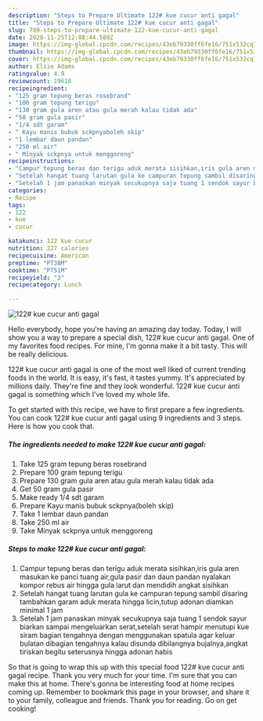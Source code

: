 ```yaml
---
description: "Steps to Prepare Ultimate 122# kue cucur anti gagal"
title: "Steps to Prepare Ultimate 122# kue cucur anti gagal"
slug: 789-steps-to-prepare-ultimate-122-kue-cucur-anti-gagal
date: 2020-11-25T12:08:44.589Z
image: https://img-global.cpcdn.com/recipes/43eb79330ff6fe16/751x532cq70/122-kue-cucur-anti-gagal-foto-resep-utama.jpg
thumbnail: https://img-global.cpcdn.com/recipes/43eb79330ff6fe16/751x532cq70/122-kue-cucur-anti-gagal-foto-resep-utama.jpg
cover: https://img-global.cpcdn.com/recipes/43eb79330ff6fe16/751x532cq70/122-kue-cucur-anti-gagal-foto-resep-utama.jpg
author: Elsie Adams
ratingvalue: 4.9
reviewcount: 19618
recipeingredient:
- "125 gram tepung beras rosebrand"
- "100 gram tepung terigu"
- "130 gram gula aren atau gula merah kalau tidak ada"
- "50 gram gula pasir"
- "1/4 sdt garam"
- " Kayu manis bubuk sckpnyaboleh skip"
- "1 lembar daun pandan"
- "250 ml air"
- " Minyak sckpnya untuk menggoreng"
recipeinstructions:
- "Campur tepung beras dan terigu aduk merata sisihkan,iris gula aren masukan ke panci tuang air,gula pasir dan daun pandan nyalakan kompor rebus air hingga gula larut dan mendidih angkat sisihkan"
- "Setelah hangat tuang larutan gula ke campuran tepung sambil disaring tambahkan garam aduk merata hingga licin,tutup adonan diamkan minimal 1 jam"
- "Setelah 1 jam panaskan minyak secukupnya saja tuang 1 sendok sayur biarkan sampai mengeluarkan serat,setelah serat hampir menutupi kue siram bagian tengahnya dengan menggunakan spatula agar keluar bulatan dibagian tengahnya kalau disunda dibilangnya bujalnya,angkat tiriskan begitu seterusnya hingga adonan habis"
categories:
- Recipe
tags:
- 122
- kue
- cucur

katakunci: 122 kue cucur 
nutrition: 227 calories
recipecuisine: American
preptime: "PT38M"
cooktime: "PT51M"
recipeyield: "3"
recipecategory: Lunch

---
```



![122# kue cucur anti gagal](https://img-global.cpcdn.com/recipes/43eb79330ff6fe16/751x532cq70/122-kue-cucur-anti-gagal-foto-resep-utama.jpg)

Hello everybody, hope you're having an amazing day today. Today, I will show you a way to prepare a special dish, 122# kue cucur anti gagal. One of my favorites food recipes. For mine, I'm gonna make it a bit tasty. This will be really delicious.

122# kue cucur anti gagal is one of the most well liked of current trending foods in the world. It is easy, it's fast, it tastes yummy. It's appreciated by millions daily. They're fine and they look wonderful. 122# kue cucur anti gagal is something which I've loved my whole life.




To get started with this recipe, we have to first prepare a few ingredients. You can cook 122# kue cucur anti gagal using 9 ingredients and 3 steps. Here is how you cook that.

<!--inarticleads1-->

##### The ingredients needed to make 122# kue cucur anti gagal:

1. Take 125 gram tepung beras rosebrand
1. Prepare 100 gram tepung terigu
1. Prepare 130 gram gula aren atau gula merah kalau tidak ada
1. Get 50 gram gula pasir
1. Make ready 1/4 sdt garam
1. Prepare  Kayu manis bubuk sckpnya(boleh skip)
1. Take 1 lembar daun pandan
1. Take 250 ml air
1. Take  Minyak sckpnya untuk menggoreng




<!--inarticleads2-->

##### Steps to make 122# kue cucur anti gagal:

1. Campur tepung beras dan terigu aduk merata sisihkan,iris gula aren masukan ke panci tuang air,gula pasir dan daun pandan nyalakan kompor rebus air hingga gula larut dan mendidih angkat sisihkan
1. Setelah hangat tuang larutan gula ke campuran tepung sambil disaring tambahkan garam aduk merata hingga licin,tutup adonan diamkan minimal 1 jam
1. Setelah 1 jam panaskan minyak secukupnya saja tuang 1 sendok sayur biarkan sampai mengeluarkan serat,setelah serat hampir menutupi kue siram bagian tengahnya dengan menggunakan spatula agar keluar bulatan dibagian tengahnya kalau disunda dibilangnya bujalnya,angkat tiriskan begitu seterusnya hingga adonan habis




So that is going to wrap this up with this special food 122# kue cucur anti gagal recipe. Thank you very much for your time. I'm sure that you can make this at home. There's gonna be interesting food at home recipes coming up. Remember to bookmark this page in your browser, and share it to your family, colleague and friends. Thank you for reading. Go on get cooking!
